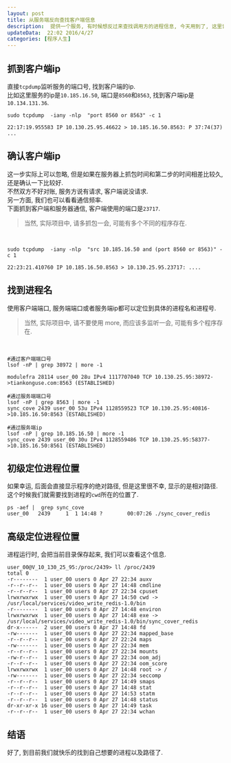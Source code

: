 ```yaml
---  
layout: post  
title: 从服务端反向查找客户端信息
description:  提供一个服务, 有时候想反过来查找调用方的进程信息, 今天用到了, 这里记录一下.    
updateData:  22:02 2016/4/27
categories: [程序人生]
---  
```



## 抓到客户端ip

直接`tcpdump`监听服务的端口号, 找到客户端的ip.  
比如这里服务的ip是`10.185.16.50`, 端口是`8560`和`8563`, 找到客户端ip是`10.134.131.36`.  

```
sudo tcpdump  -iany -nlp  "port 8560 or 8563" -c 1         

22:17:19.955583 IP 10.130.25.95.46622 > 10.185.16.50.8563: P 37:74(37) ...
```

## 确认客户端ip

这一步实际上可以忽略, 但是如果在服务器上抓包时间和第二步的时间相差比较久, 还是确认一下比较好.  
不然双方不好对账, 服务方说有请求, 客户端说没请求.  
另一方面, 我们也可以看看通信频率.  
下面抓到客户端和服务器通信, 客户端使用的端口是`23717`.  


> 当然, 实际项目中, 请多抓包一会, 可能有多个不同的程序存在.    

<br>

```
sudo tcpdump  -iany -nlp  "src 10.185.16.50 and (port 8560 or 8563)" -c 1

22:23:21.410760 IP 10.185.16.50.8563 > 10.130.25.95.23717: ....
```

## 找到进程名

使用客户端端口, 服务端端口或者服务端ip都可以定位到具体的进程名和进程号.  


> 当然, 实际项目中, 请不要使用 more, 而应该多监听一会, 可能有多个程序存在.    

<br>

```
#通过客户端端口号
lsof -nP | grep 38972 | more -1

modulefra 28114 user_00 28u IPv4 1117707040 TCP 10.130.25.95:38972->tiankonguse.com:8563 (ESTABLISHED)

#通过服务端端口号
lsof -nP | grep 8563 | more -1
sync_cove 2439 user_00 53u IPv4 1128559523 TCP 10.130.25.95:40816->10.185.16.50:8563 (ESTABLISHED)

#通过服务端ip
lsof -nP | grep 10.185.16.50 | more -1
sync_cove 2439 user_00 30u IPv4 1128559486 TCP 10.130.25.95:58377->10.185.16.50:8561 (ESTABLISHED)
```


## 初级定位进程位置

如果幸运, 后面会直接显示程序的绝对路径, 但是这里很不幸, 显示的是相对路径.  
这个时候我们就需要找到进程的`cwd`所在的位置了.  

```
ps -aef |  grep sync_cove
user_00   2439     1  1 14:48 ?        00:07:26 ./sync_cover_redis
```

## 高级定位进程位置

进程运行时, 会把当前目录保存起来, 我们可以查看这个信息.  

```
user_00@V_10_130_25_95:/proc/2439> ll /proc/2439
total 0
-r--------  1 user_00 users 0 Apr 27 22:34 auxv
-r--r--r--  1 user_00 users 0 Apr 27 14:48 cmdline
-r--r--r--  1 user_00 users 0 Apr 27 22:34 cpuset
lrwxrwxrwx  1 user_00 users 0 Apr 27 14:50 cwd -> /usr/local/services/video_write_redis-1.0/bin
-r--------  1 user_00 users 0 Apr 27 14:48 environ
lrwxrwxrwx  1 user_00 users 0 Apr 27 14:48 exe -> /usr/local/services/video_write_redis-1.0/bin/sync_cover_redis
dr-x------  2 user_00 users 0 Apr 27 14:48 fd
-rw-------  1 user_00 users 0 Apr 27 22:34 mapped_base
-r--r--r--  1 user_00 users 0 Apr 27 22:24 maps
-rw-------  1 user_00 users 0 Apr 27 22:34 mem
-r--r--r--  1 user_00 users 0 Apr 27 22:34 mounts
-rw-r--r--  1 user_00 users 0 Apr 27 22:34 oom_adj
-r--r--r--  1 user_00 users 0 Apr 27 22:34 oom_score
lrwxrwxrwx  1 user_00 users 0 Apr 27 14:48 root -> /
-rw-------  1 user_00 users 0 Apr 27 22:34 seccomp
-r--r--r--  1 user_00 users 0 Apr 27 14:49 smaps
-r--r--r--  1 user_00 users 0 Apr 27 14:48 stat
-r--r--r--  1 user_00 users 0 Apr 27 14:53 statm
-r--r--r--  1 user_00 users 0 Apr 27 14:48 status
dr-xr-xr-x 16 user_00 users 0 Apr 27 14:49 task
-r--r--r--  1 user_00 users 0 Apr 27 22:34 wchan
```

## 结语

好了, 到目前我们就快乐的找到自己想要的进程以及路径了.  


